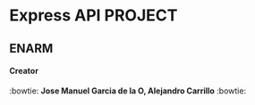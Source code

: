 # Express API PROJECT
## ENARM
#### Creator
:bowtie: **Jose Manuel Garcia de la O, Alejandro Carrillo** :bowtie: